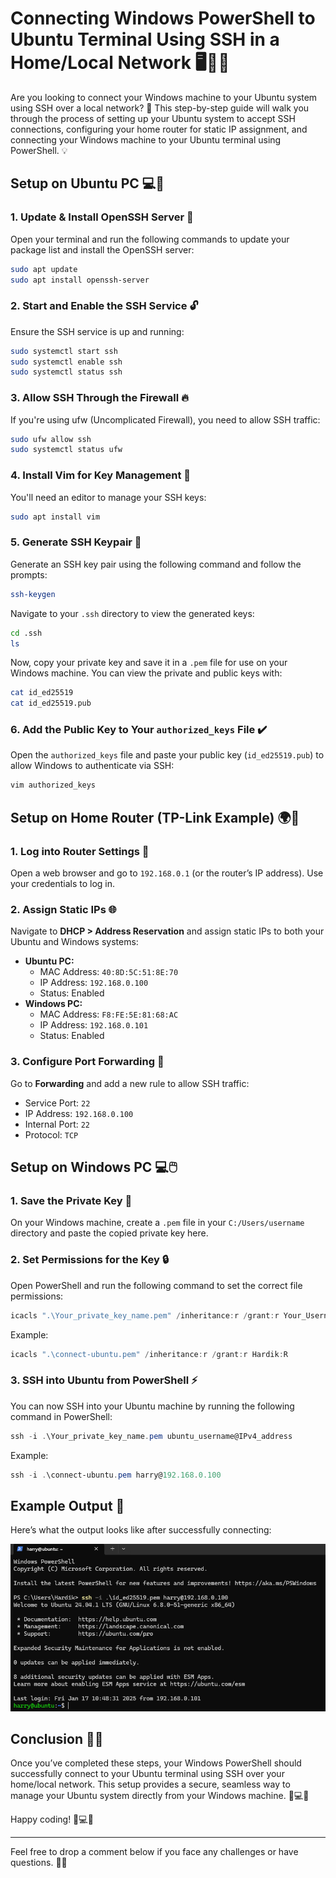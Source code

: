 # Connecting Windows PowerShell to Ubuntu Terminal Using SSH in a Home/Local Network 🖥️🔐🌐

Are you looking to connect your Windows machine to your Ubuntu system using SSH over a local network? 🚀 This step-by-step guide will walk you through the process of setting up your Ubuntu system to accept SSH connections, configuring your home router for static IP assignment, and connecting your Windows machine to your Ubuntu terminal using PowerShell. 💡

## Setup on Ubuntu PC 💻🔧

### 1. Update & Install OpenSSH Server 🔄
Open your terminal and run the following commands to update your package list and install the OpenSSH server:
```bash
sudo apt update
sudo apt install openssh-server
```

### 2. Start and Enable the SSH Service 🔓
Ensure the SSH service is up and running:
```bash
sudo systemctl start ssh
sudo systemctl enable ssh
sudo systemctl status ssh
```

### 3. Allow SSH Through the Firewall 🔥
If you're using ufw (Uncomplicated Firewall), you need to allow SSH traffic:
```bash
sudo ufw allow ssh
sudo systemctl status ufw
```

### 4. Install Vim for Key Management 📝
You'll need an editor to manage your SSH keys:
```bash
sudo apt install vim
```

### 5. Generate SSH Keypair 🔑
Generate an SSH key pair using the following command and follow the prompts:
```bash
ssh-keygen
```

Navigate to your `.ssh` directory to view the generated keys:
```bash
cd .ssh
ls
```

Now, copy your private key and save it in a `.pem` file for use on your Windows machine. You can view the private and public keys with:
```bash
cat id_ed25519
cat id_ed25519.pub
```

### 6. Add the Public Key to Your `authorized_keys` File ✔️
Open the `authorized_keys` file and paste your public key (`id_ed25519.pub`) to allow Windows to authenticate via SSH:
```bash
vim authorized_keys
```

## Setup on Home Router (TP-Link Example) 🌍🔌

### 1. Log into Router Settings 🔑
Open a web browser and go to `192.168.0.1` (or the router’s IP address). Use your credentials to log in.

### 2. Assign Static IPs 🌐
Navigate to **DHCP > Address Reservation** and assign static IPs to both your Ubuntu and Windows systems:
- **Ubuntu PC:**
  - MAC Address: `40:8D:5C:51:8E:70`
  - IP Address: `192.168.0.100`
  - Status: Enabled
- **Windows PC:**
  - MAC Address: `F8:FE:5E:81:68:AC`
  - IP Address: `192.168.0.101`
  - Status: Enabled

### 3. Configure Port Forwarding 🔀
Go to **Forwarding** and add a new rule to allow SSH traffic:
- Service Port: `22`
- IP Address: `192.168.0.100`
- Internal Port: `22`
- Protocol: `TCP`

## Setup on Windows PC 💻🖱️

### 1. Save the Private Key 💾
On your Windows machine, create a `.pem` file in your `C:/Users/username` directory and paste the copied private key here.

### 2. Set Permissions for the Key 🔒
Open PowerShell and run the following command to set the correct file permissions:
```powershell
icacls ".\Your_private_key_name.pem" /inheritance:r /grant:r Your_Username":R"
```

Example:
```powershell
icacls ".\connect-ubuntu.pem" /inheritance:r /grant:r Hardik:R
```

### 3. SSH into Ubuntu from PowerShell ⚡
You can now SSH into your Ubuntu machine by running the following command in PowerShell:
```powershell
ssh -i .\Your_private_key_name.pem ubuntu_username@IPv4_address
```

Example:
```powershell
ssh -i .\connect-ubuntu.pem harry@192.168.0.100
```

## Example Output 📸

Here’s what the output looks like after successfully connecting:

![PowerShell SSH Output](SSH_output.png)

## Conclusion 🎉🚀
Once you’ve completed these steps, your Windows PowerShell should successfully connect to your Ubuntu terminal using SSH over your home/local network. This setup provides a secure, seamless way to manage your Ubuntu system directly from your Windows machine. 🔐💻🔧

Happy coding! 🚀💻💡

---

Feel free to drop a comment below if you face any challenges or have questions. 💬🤔
